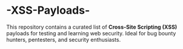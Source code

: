 # -XSS-Payloads-
This repository contains a curated list of **Cross-Site Scripting (XSS)** payloads for testing and learning web security. Ideal for bug bounty hunters, pentesters, and security enthusiasts.

